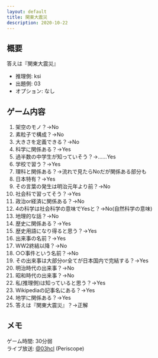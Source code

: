 ```yaml
---
layout: default
title: 関東大震災
description: 2020-10-22
---
```


## 概要

答えは『関東大震災』

- 推理側: ksi
- 出題側: 03
- オプション: なし

## ゲーム内容

1. 架空のモノ？→No
2. 素粒子で構成？→No
3. 大きさを定義できる？→No
4. 科学に関係ある？→Yes
5. 過半数の中学生が知っていそう？→……Yes
6. 学校で習う？→Yes
7. 理科と関係ある？→流れで見たらNoだが関係ある部分も
8. 日本特有？→Yes
9. その言葉の発生は明治元年より前？→No
10. 社会科で習ってそう？→Yes
11. 政治or経済に関係ある？→No
12. 4の科学は社会科学の意味でYesと？→No(自然科学の意味)
13. 地理的な話？→No
14. 歴史に関係ある？→Yes
15. 歴史用語になり得ると思う？→Yes
16. 出来事の名前？→Yes
17. WW2終結以降？→No
18. ○○事件という名前？→No
19. その出来事は大部分or全てが日本国内で完結する？→Yes
20. 明治時代の出来事？→No
21. 昭和時代の出来事？→No
22. 私(推理側)は知っていると思う？→Yes
23. Wikipediaの記事名にある？→Yes
24. 地学に関係ある？→Yes
25. 答えは『関東大震災』？→正解

## メモ

ゲーム時間: 30分弱  
ライブ放送: [@03hcl](https://www.periscope.tv/03hcl/1lPKqLBvPOAxb) (Periscope)
